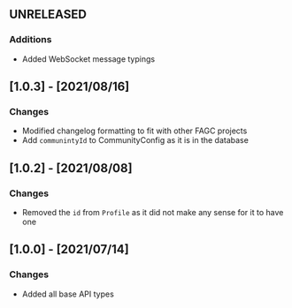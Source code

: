 ## UNRELEASED
### Additions
- Added WebSocket message typings

## [1.0.3] - [2021/08/16]
### Changes
- Modified changelog formatting to fit with other FAGC projects
- Add `communintyId` to CommunityConfig as it is in the database

## [1.0.2] - [2021/08/08]
### Changes
- Removed the `id` from `Profile` as it did not make any sense for it to have one

## [1.0.0] - [2021/07/14]
### Changes
- Added all base API types